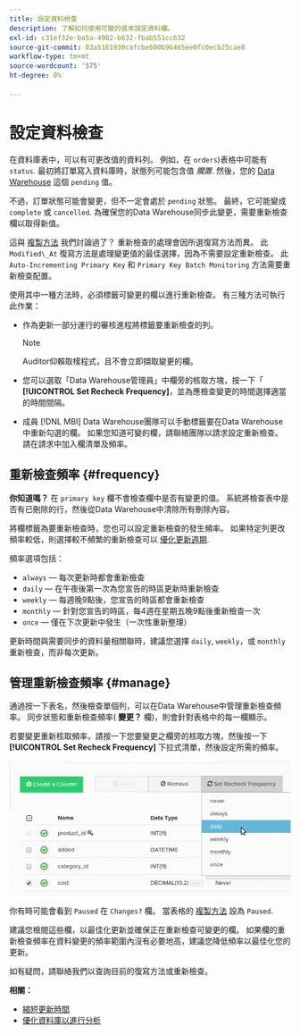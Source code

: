 ```yaml
---
title: 設定資料檢查
description: 了解如何使用可變的值來設定資料欄。
exl-id: c31ef32e-ba5a-4902-b632-fbab551cc632
source-git-commit: 03a5161930cafcbe600b96465ee0fc0ecb25cae8
workflow-type: tm+mt
source-wordcount: '575'
ht-degree: 0%

---
```


# 設定資料檢查

在資料庫表中，可以有可更改值的資料列。 例如，在 `orders`)表格中可能有 `status`. 最初將訂單寫入資料庫時，狀態列可能包含值 _擱置_. 然後，您的 [Data Warehouse](../data-warehouse-mgr/tour-dwm.md) 這個 `pending` 值。

不過，訂單狀態可能會變更，但不一定會處於 `pending` 狀態。 最終，它可能變成 `complete` 或 `cancelled`. 為確保您的Data Warehouse同步此變更，需要重新檢查欄以取得新值。

這與 [複製方法](../data-warehouse-mgr/cfg-replication-methods.md) 我們討論過了？ 重新檢查的處理會因所選復寫方法而異。 此 `Modified\_At` 復寫方法是處理變更值的最佳選擇，因為不需要設定重新檢查。 此 `Auto-Incrementing Primary Key` 和 `Primary Key Batch Monitoring` 方法需要重新檢查配置。

使用其中一種方法時，必須標籤可變更的欄以進行重新檢查。 有三種方法可執行此作業：

* 作為更新一部分運行的審核進程將標籤要重新檢查的列。

   >[!NOTE]
   >
   >Auditor仰賴取樣程式，且不會立即擷取變更的欄。

* 您可以選取「Data Warehouse管理員」中欄旁的核取方塊，按一下「 **[!UICONTROL Set Recheck Frequency]**，並為應檢查變更的時間選擇適當的時間間隔。
* 成員 [!DNL MBI] Data Warehouse團隊可以手動標籤要在Data Warehouse中重新勾選的欄。 如果您知道可變的欄，請聯絡團隊以請求設定重新檢查。 請在請求中加入欄清單及頻率。

## 重新檢查頻率 {#frequency}

**你知道嗎？**
在 `primary key` 欄不會檢查欄中是否有變更的值。 系統將檢查表中是否有已刪除的行，然後從Data Warehouse中清除所有刪除內容。

將欄標籤為要重新檢查時，您也可以設定重新檢查的發生頻率。 如果特定列更改頻率較低，則選擇較不頻繁的重新檢查可以 [優化更新週期](../../best-practices/reduce-update-cycle-time.md).

頻率選項包括：

* `always`  — 每次更新時都會重新檢查
* `daily`  — 在午夜後第一次為您宣告的時區更新時重新檢查
* `weekly`  — 每週晚9點後，您宣告的時區都會重新檢查
* `monthly`  — 針對您宣告的時區，每4週在星期五晚9點後重新檢查一次
* `once`  — 僅在下次更新中發生（一次性重新整理）

更新時間與需要同步的資料量相關聯時，建議您選擇 `daily`, `weekly`，或 `monthly` 重新檢查，而非每次更新。

## 管理重新檢查頻率 {#manage}

通過按一下表名，然後檢查單個列，可以在Data Warehouse中管理重新檢查頻率。 同步狀態和重新檢查頻率( **變更？** 欄)，則會針對表格中的每一欄顯示。

若要變更重新核取頻率，請按一下您要變更之欄旁的核取方塊，然後按一下 **[!UICONTROL Set Recheck Frequency]** 下拉式清單，然後設定所需的頻率。

![](../../assets/dwm-recheck.png)

你有時可能會看到 `Paused` 在 `Changes?` 欄。 當表格的 [複製方法](../../data-analyst/data-warehouse-mgr/cfg-data-rechecks.md) 設為 `Paused`.

建議您檢閱這些欄，以最佳化更新並確保正在重新檢查可變更的欄。 如果欄的重新檢查頻率在資料變更的頻率範圍內沒有必要地高，建議您降低頻率以最佳化您的更新。

如有疑問，請聯絡我們以查詢目前的復寫方法或重新檢查。

**相關：**

* [縮短更新時間](../../best-practices/reduce-update-cycle-time.md)
* [優化資料庫以進行分析](../../best-practices/opt-db-analysis.md)

